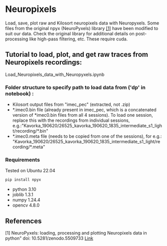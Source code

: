 # Neuropixels
Load, save, plot raw and Kilosort neuropixels data with Neuropyxels.
Some files from the original npyx (NeuroPyxels) library [[1]](#1) have been modified to suit our data.
Check the original library for additional details on post-processing like high-pass filtering, etc. These require cuda.

## Tutorial to load, plot, and get raw traces from Neuropixels recordings: 
Load_Neuropixels_data_with_Neuropyxels.ipynb

### Folder structure to specify path to load data from ('dp' in notebook) :
- Kilosort output files from "imec_pec" (extracted, not .zip)
- \*.imec0.bin file (already present in imec_pec, which is a concatenated version of \*imec0.bin files from all 4 sessions). To load one session, replace this with the recordings from individual sessions, e.g.:"Kavorka_190620/26525_kavorka_190620_1835_intermediate_s1_light/recording/*.bin"
- \*.imec0.meta file (needs to be copied from one of the sessions), for e.g.: "Kavorka_190620/26525_kavorka_190620_1835_intermediate_s1_light/recording/*.meta"

### Requirements
Tested on Ubuntu 22.04
```python
pip install npyx
```
- python 3.10
- joblib 1.3.1
- numpy 1.24.4
- opencv 4.8.0
  
## References
<a id="1">[1]</a> 
NeuroPyxels: loading, processing and plotting Neuropixels data in python"
doi: 10.5281/zenodo.5509733 [Link](https://github.com/m-beau/NeuroPyxels/tree/master)
